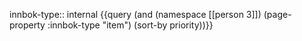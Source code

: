 
innbok-type:: internal
{{query (and (namespace [[person 3]]) (page-property :innbok-type "item") (sort-by priority))}}


